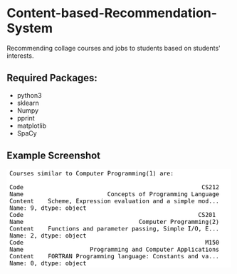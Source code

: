 # Content-based-Recommendation-System
Recommending collage courses and jobs to students based on students' interests.

## Required Packages:
- python3
- sklearn
- Numpy
- pprint
- matplotlib
- SpaCy

## Example Screenshot

![alt text](./Screenshots/1.png)


